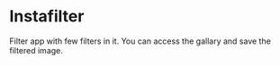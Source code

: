# Instafilter

Filter app with few filters in it. You can access the gallary and save the filtered image.
